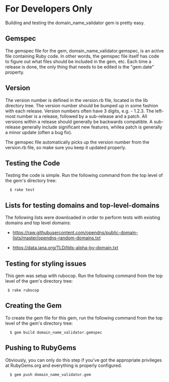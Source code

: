 For Developers Only
===================

Building and testing the domain_name_validator gem is pretty easy. 

Gemspec
-------

The gemspec file for the gem, domain_name_validator.gemspec, is an active
file containing Ruby code. In other words, the gemspec file itself has code
to figure out what files should be included in the gem, etc. Each time a
release is done, the only thing that needs to be edited is the "gem.date"
property.

Version
-------

The version number is defined in the version.rb file, located in the lib
directory tree. The version number should be bumped up in some fashion with
each release. Version numbers often have 3 digits, e.g. - 1.2.3. The left-most
number is a release, followed by a sub-release and a patch. All versions
within a release should generally be backwards compatible. A sub-release 
generally include significant new features, whilea patch is generally a minor
update (often a bug fix).

The gemspec file automatically picks up the version number from the version.rb
file, so make sure you keep it updated properly.

Testing the Code
----------------

Testing the code is simple. Run the following command from the top level
of the gem's directory tree:

      $ rake test

Lists for testing domains and top-level-domains
-----------------------------------------------

The following lists were downloaded in order to perform tests with existing
domains and top level domains:

* https://raw.githubusercontent.com/opendns/public-domain-lists/master/opendns-random-domains.txt

* https://data.iana.org/TLD/tlds-alpha-by-domain.txt 

Testing for styling issues
--------------------------

This gem was setup with rubocop. Run the following command from the top level
of the gem's directory tree:

     $ rake rubocop

Creating the Gem
----------------

To create the gem file for this gem, run the following command from the top
level of the gem's directory tree:

      $ gem build domain_name_validator.gemspec

Pushing to RubyGems
-------------------

Obviously, you can only do this step if you've got the appropriate privileges
at RubyGems.org and everything is properly configured.

      $ gem push domain_name_validator.gem

